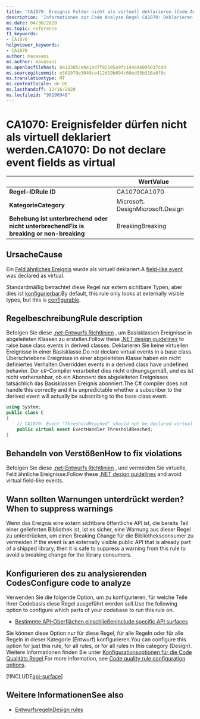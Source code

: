 ```yaml
---
title: 'CA1070: Ereignis Felder nicht als virtuell deklarieren (Code Analyse)'
description: 'Informationen zur Code Analyse Regel CA1070: Deklarieren Sie Ereignis Felder nicht als virtuell.'
ms.date: 04/30/2020
ms.topic: reference
f1_keywords:
- CA1070
helpviewer_keywords:
- CA1070
author: mavasani
ms.author: mavasani
ms.openlocfilehash: 0a13305cebe1ad7f82205e9fc144a96095037cdd
ms.sourcegitcommit: e301979e3049ce412d19b094c60ed95b316a8f8c
ms.translationtype: MT
ms.contentlocale: de-DE
ms.lasthandoff: 12/16/2020
ms.locfileid: "98190948"
---
```

# <a name="ca1070-do-not-declare-event-fields-as-virtual"></a><span data-ttu-id="bba2c-103">CA1070: Ereignisfelder dürfen nicht als virtuell deklariert werden.</span><span class="sxs-lookup"><span data-stu-id="bba2c-103">CA1070: Do not declare event fields as virtual</span></span>

| | <span data-ttu-id="bba2c-104">Wert</span><span class="sxs-lookup"><span data-stu-id="bba2c-104">Value</span></span> |
|-|-|
| <span data-ttu-id="bba2c-105">**Regel-ID**</span><span class="sxs-lookup"><span data-stu-id="bba2c-105">**Rule ID**</span></span> |<span data-ttu-id="bba2c-106">CA1070</span><span class="sxs-lookup"><span data-stu-id="bba2c-106">CA1070</span></span>|
| <span data-ttu-id="bba2c-107">**Kategorie**</span><span class="sxs-lookup"><span data-stu-id="bba2c-107">**Category**</span></span> |<span data-ttu-id="bba2c-108">Microsoft. Design</span><span class="sxs-lookup"><span data-stu-id="bba2c-108">Microsoft.Design</span></span>|
| <span data-ttu-id="bba2c-109">**Behebung ist unterbrechend oder nicht unterbrechend**</span><span class="sxs-lookup"><span data-stu-id="bba2c-109">**Fix is breaking or non-breaking**</span></span> |<span data-ttu-id="bba2c-110">Breaking</span><span class="sxs-lookup"><span data-stu-id="bba2c-110">Breaking</span></span>|

## <a name="cause"></a><span data-ttu-id="bba2c-111">Ursache</span><span class="sxs-lookup"><span data-stu-id="bba2c-111">Cause</span></span>

<span data-ttu-id="bba2c-112">Ein [Feld ähnliches Ereignis](../../../csharp/event-pattern.md#defining-and-raising-field-like-events) wurde als virtuell deklariert.</span><span class="sxs-lookup"><span data-stu-id="bba2c-112">A [field-like event](../../../csharp/event-pattern.md#defining-and-raising-field-like-events) was declared as virtual.</span></span>

<span data-ttu-id="bba2c-113">Standardmäßig betrachtet diese Regel nur extern sichtbare Typen, aber dies ist [konfigurierbar](#configure-code-to-analyze).</span><span class="sxs-lookup"><span data-stu-id="bba2c-113">By default, this rule only looks at externally visible types, but this is [configurable](#configure-code-to-analyze).</span></span>

## <a name="rule-description"></a><span data-ttu-id="bba2c-114">Regelbeschreibung</span><span class="sxs-lookup"><span data-stu-id="bba2c-114">Rule description</span></span>

<span data-ttu-id="bba2c-115">Befolgen Sie diese [.net-Entwurfs Richtlinien](../../../csharp/programming-guide/events/how-to-raise-base-class-events-in-derived-classes.md) , um Basisklassen Ereignisse in abgeleiteten Klassen zu erstellen.</span><span class="sxs-lookup"><span data-stu-id="bba2c-115">Follow these [.NET design guidelines](../../../csharp/programming-guide/events/how-to-raise-base-class-events-in-derived-classes.md) to raise base class events in derived classes.</span></span> <span data-ttu-id="bba2c-116">Deklarieren Sie keine virtuellen Ereignisse in einer Basisklasse.</span><span class="sxs-lookup"><span data-stu-id="bba2c-116">Do not declare virtual events in a base class.</span></span> <span data-ttu-id="bba2c-117">Überschriebene Ereignisse in einer abgeleiteten Klasse haben ein nicht definiertes Verhalten.</span><span class="sxs-lookup"><span data-stu-id="bba2c-117">Overridden events in a derived class have undefined behavior.</span></span> <span data-ttu-id="bba2c-118">Der c#-Compiler verarbeitet dies nicht ordnungsgemäß, und es ist nicht vorhersehbar, ob ein Abonnent des abgeleiteten Ereignisses tatsächlich das Basisklassen Ereignis abonniert.</span><span class="sxs-lookup"><span data-stu-id="bba2c-118">The C# compiler does not handle this correctly and it is unpredictable whether a subscriber to the derived event will actually be subscribing to the base class event.</span></span>

```csharp
using System;
public class C
{
    // CA1070: Event 'ThresholdReached' should not be declared virtual.
    public virtual event EventHandler ThresholdReached;
}
```

## <a name="how-to-fix-violations"></a><span data-ttu-id="bba2c-119">Behandeln von Verstößen</span><span class="sxs-lookup"><span data-stu-id="bba2c-119">How to fix violations</span></span>

<span data-ttu-id="bba2c-120">Befolgen Sie diese [.net-Entwurfs Richtlinien](../../../csharp/programming-guide/events/how-to-raise-base-class-events-in-derived-classes.md) , und vermeiden Sie virtuelle, Feld ähnliche Ereignisse.</span><span class="sxs-lookup"><span data-stu-id="bba2c-120">Follow these [.NET design guidelines](../../../csharp/programming-guide/events/how-to-raise-base-class-events-in-derived-classes.md) and avoid virtual field-like events.</span></span>

## <a name="when-to-suppress-warnings"></a><span data-ttu-id="bba2c-121">Wann sollten Warnungen unterdrückt werden?</span><span class="sxs-lookup"><span data-stu-id="bba2c-121">When to suppress warnings</span></span>

<span data-ttu-id="bba2c-122">Wenn das Ereignis eine extern sichtbare öffentliche API ist, die bereits Teil einer gelieferten Bibliothek ist, ist es sicher, eine Warnung aus dieser Regel zu unterdrücken, um einen Breaking Change für die Bibliotheksconsumer zu vermeiden.</span><span class="sxs-lookup"><span data-stu-id="bba2c-122">If the event is an externally visible public API that is already part of a shipped library, then it is safe to suppress a warning from this rule to avoid a breaking change for the library consumers.</span></span>

## <a name="configure-code-to-analyze"></a><span data-ttu-id="bba2c-123">Konfigurieren des zu analysierenden Codes</span><span class="sxs-lookup"><span data-stu-id="bba2c-123">Configure code to analyze</span></span>

<span data-ttu-id="bba2c-124">Verwenden Sie die folgende Option, um zu konfigurieren, für welche Teile Ihrer Codebasis diese Regel ausgeführt werden soll.</span><span class="sxs-lookup"><span data-stu-id="bba2c-124">Use the following option to configure which parts of your codebase to run this rule on.</span></span>

- [<span data-ttu-id="bba2c-125">Bestimmte API-Oberflächen einschließen</span><span class="sxs-lookup"><span data-stu-id="bba2c-125">Include specific API surfaces</span></span>](#include-specific-api-surfaces)

<span data-ttu-id="bba2c-126">Sie können diese Option nur für diese Regel, für alle Regeln oder für alle Regeln in dieser Kategorie (Entwurf) konfigurieren.</span><span class="sxs-lookup"><span data-stu-id="bba2c-126">You can configure this option for just this rule, for all rules, or for all rules in this category (Design).</span></span> <span data-ttu-id="bba2c-127">Weitere Informationen finden Sie unter [Konfigurationsoptionen für die Code Qualitäts Regel](../code-quality-rule-options.md).</span><span class="sxs-lookup"><span data-stu-id="bba2c-127">For more information, see [Code quality rule configuration options](../code-quality-rule-options.md).</span></span>

[!INCLUDE[api-surface](~/includes/code-analysis/api-surface.md)]

## <a name="see-also"></a><span data-ttu-id="bba2c-128">Weitere Informationen</span><span class="sxs-lookup"><span data-stu-id="bba2c-128">See also</span></span>

- [<span data-ttu-id="bba2c-129">Entwurfsregeln</span><span class="sxs-lookup"><span data-stu-id="bba2c-129">Design rules</span></span>](design-warnings.md)
